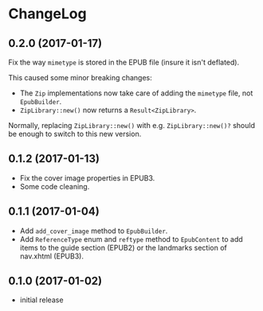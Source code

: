 ChangeLog
==========

0.2.0 (2017-01-17)
----------------------
Fix the way `mimetype` is stored in the EPUB file (insure it isn't deflated).

This caused some minor breaking changes:
* The `Zip` implementations now take care of adding the `mimetype` file, not
  `EpubBuilder`.
* `ZipLibrary::new()` now returns a `Result<ZipLibrary>`.

Normally, replacing `ZipLibrary::new()` with e.g. `ZipLibrary::new()?` should be
enough to switch to this new version. 
  
0.1.2 (2017-01-13)
----------------------
* Fix the cover image properties in EPUB3.
* Some code cleaning.

0.1.1 (2017-01-04)
----------------------
* Add `add_cover_image` method to `EpubBuilder`.
* Add `ReferenceType` enum and `reftype` method to `EpubContent` to add items to
	the guide section (EPUB2) or the landmarks section of nav.xhtml (EPUB3).

0.1.0 (2017-01-02)
----------------------
* initial release
